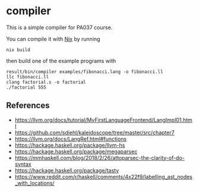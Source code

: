 # compiler

This is a simple compiler for PA037 course.

You can compile it with [Nix](https://nixos.org/nix/) by running

```
nix build
```

then build one of the example programs with

```
result/bin/compiler examples/fibonacci.lang -o fibonacci.ll
llc fibonacci.ll
clang factorial.s -o factorial
./factorial 555
```

## References
* https://llvm.org/docs/tutorial/MyFirstLanguageFrontend/LangImpl01.html
* https://github.com/sdiehl/kaleidoscope/tree/master/src/chapter7
* https://llvm.org/docs/LangRef.html#functions
* https://hackage.haskell.org/package/llvm-hs
* https://hackage.haskell.org/package/megaparsec
* https://mmhaskell.com/blog/2018/2/26/attoparsec-the-clarity-of-do-syntax
* https://hackage.haskell.org/package/tasty
* https://www.reddit.com/r/haskell/comments/4x22f9/labelling_ast_nodes_with_locations/
